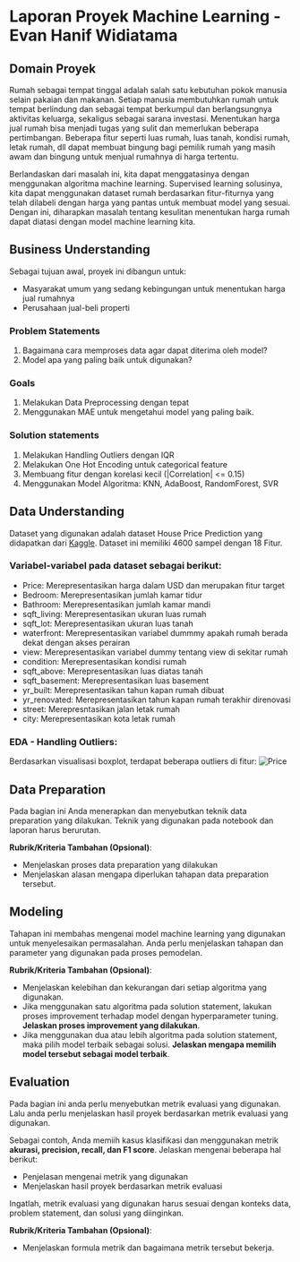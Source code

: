 # Laporan Proyek Machine Learning - Evan Hanif Widiatama

## Domain Proyek

Rumah sebagai tempat tinggal adalah salah satu kebutuhan pokok manusia selain pakaian dan makanan. Setiap manusia membutuhkan rumah untuk tempat berlindung dan sebagai tempat berkumpul dan berlangsungnya aktivitas keluarga, sekaligus sebagai sarana investasi. Menentukan harga jual rumah bisa menjadi tugas yang sulit dan memerlukan beberapa pertimbangan. Beberapa fitur seperti luas rumah, luas tanah, kondisi rumah, letak rumah, dll dapat membuat bingung bagi pemilik rumah yang masih awam dan bingung untuk menjual rumahnya di harga tertentu.

Berlandaskan dari masalah ini, kita dapat menggatasinya dengan menggunakan algoritma machine learning. Supervised learning solusinya, kita dapat menggunakan dataset rumah berdasarkan fitur-fiturnya yang telah dilabeli dengan harga yang pantas untuk membuat model yang sesuai. Dengan ini, diharapkan masalah tentang kesulitan menentukan harga rumah dapat diatasi dengan model machine learning kita.

## Business Understanding

Sebagai tujuan awal, proyek ini dibangun untuk:
- Masyarakat umum yang sedang kebingungan untuk menentukan harga jual rumahnya
- Perusahaan jual-beli properti

### Problem Statements

1. Bagaimana cara memproses data agar dapat diterima oleh model?
2. Model apa yang paling baik untuk digunakan?

### Goals

1. Melakukan Data Preprocessing dengan tepat
2. Menggunakan MAE untuk mengetahui model yang paling baik.

### Solution statements

1. Melakukan Handling Outliers dengan IQR
2. Melakukan One Hot Encoding untuk categorical feature
3. Membuang fitur dengan korelasi kecil (|Correlation| <= 0.15)
4. Menggunakan Model Algoritma: KNN, AdaBoost, RandomForest, SVR

## Data Understanding
Dataset yang digunakan adalah dataset House Price Prediction yang didapatkan dari [Kaggle](https://www.kaggle.com/datasets/shree1992/housedata). Dataset ini memiliki 4600 sampel dengan 18 Fitur.

### Variabel-variabel pada dataset sebagai berikut:
- Price: Merepresentasikan harga dalam USD dan merupakan fitur target
- Bedroom: Merepresentasikan jumlah kamar tidur
- Bathroom: Merepresentasikan jumlah kamar mandi
- sqft_living: Merepresentasikan ukuran luas rumah
- sqft_lot: Merepresentasikan ukuran luas tanah
- waterfront: Merepresentasikan variabel dummmy apakah rumah berada dekat dengan akses perairan
- view: Merepresentasikan variabel dummy tentang view di sekitar rumah
- condition: Merepresentasikan kondisi rumah
- sqft_above: Merepresentasikan luas diatas tanah
- sqft_basement: Merepresentasikan luas basement
- yr_built: Merepresentasikan tahun kapan rumah dibuat
- yr_renovated: Merepresentasikan tahun kapan rumah terakhir direnovasi
- street: Merepresntasikan jalan letak rumah
- city: Merepresentasikan kota letak rumah

### EDA - Handling Outliers:
Berdasarkan visualisasi boxplot, terdapat beberapa outliers di fitur:
![Price](images/price.png)


## Data Preparation
Pada bagian ini Anda menerapkan dan menyebutkan teknik data preparation yang dilakukan. Teknik yang digunakan pada notebook dan laporan harus berurutan.

**Rubrik/Kriteria Tambahan (Opsional)**: 
- Menjelaskan proses data preparation yang dilakukan
- Menjelaskan alasan mengapa diperlukan tahapan data preparation tersebut.

## Modeling
Tahapan ini membahas mengenai model machine learning yang digunakan untuk menyelesaikan permasalahan. Anda perlu menjelaskan tahapan dan parameter yang digunakan pada proses pemodelan.

**Rubrik/Kriteria Tambahan (Opsional)**: 
- Menjelaskan kelebihan dan kekurangan dari setiap algoritma yang digunakan.
- Jika menggunakan satu algoritma pada solution statement, lakukan proses improvement terhadap model dengan hyperparameter tuning. **Jelaskan proses improvement yang dilakukan**.
- Jika menggunakan dua atau lebih algoritma pada solution statement, maka pilih model terbaik sebagai solusi. **Jelaskan mengapa memilih model tersebut sebagai model terbaik**.

## Evaluation
Pada bagian ini anda perlu menyebutkan metrik evaluasi yang digunakan. Lalu anda perlu menjelaskan hasil proyek berdasarkan metrik evaluasi yang digunakan.

Sebagai contoh, Anda memiih kasus klasifikasi dan menggunakan metrik **akurasi, precision, recall, dan F1 score**. Jelaskan mengenai beberapa hal berikut:
- Penjelasan mengenai metrik yang digunakan
- Menjelaskan hasil proyek berdasarkan metrik evaluasi

Ingatlah, metrik evaluasi yang digunakan harus sesuai dengan konteks data, problem statement, dan solusi yang diinginkan.

**Rubrik/Kriteria Tambahan (Opsional)**: 
- Menjelaskan formula metrik dan bagaimana metrik tersebut bekerja.

